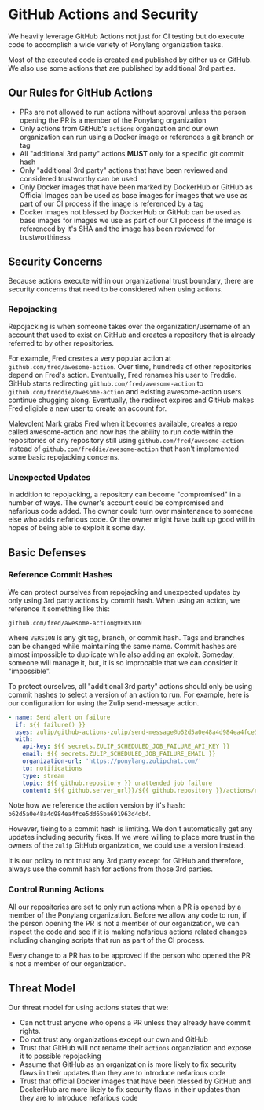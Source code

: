 # GitHub Actions and Security

We heavily leverage GitHub Actions not just for CI testing but do execute code to accomplish a wide variety of Ponylang organization tasks.

Most of the executed code is created and published by either us or GitHub. We also use some actions that are published by additional 3rd parties.

## Our Rules for GitHub Actions

- PRs are not allowed to run actions without approval unless the person opening the PR is a member of the Ponylang organization
- Only actions from GitHub's `actions` organization and our own organization can run using a Docker image or references a git branch or tag
- All "additional 3rd party" actions **MUST** only for a specific git commit hash
- Only "additional 3rd party" actions that have been reviewed and considered trustworthy can be used
- Only Docker images that have been marked by DockerHub or GitHub as Official Images can be used as base images for images that we use as part of our CI process if the image is referenced by a tag
- Docker images not blessed by DockerHub or GitHub can be used as base images for images we use as part of our CI process if the image is referenced by it's SHA and the image has been reviewed for trustworthiness

## Security Concerns

Because actions execute within our organizational trust boundary, there are security concerns that need to be considered when using actions.

### Repojacking

Repojacking is when someone takes over the organization/username of an account that used to exist on GitHub and creates a repository that is already referred to by other repositories.

For example, Fred creates a very popular action at `github.com/fred/awesome-action`. Over time, hundreds of other repositories depend on Fred's action. Eventually, Fred renames his user to Freddie. GitHub starts redirecting `github.com/fred/awesome-action` to `github.com/freddie/awesome-action` and existing awesome-action users continue chugging along. Eventually, the redirect expires and GitHub makes Fred eligible a new user to create an account for.

Malevolent Mark grabs Fred when it becomes available, creates a repo called awesome-action and now has the ability to run code within the repositories of any repository still using `github.com/fred/awesome-action` instead of `github.com/freddie/awesome-action` that hasn't implemented some basic repojacking concerns.

### Unexpected Updates

In addition to repojacking, a repository can become "compromised" in a number of ways. The owner's account could be compromised and nefarious code added. The owner could turn over maintenance to someone else who adds nefarious code. Or the owner might have built up good will in hopes of being able to exploit it some day.

## Basic Defenses

### Reference Commit Hashes

We can protect ourselves from repojacking and unexpected updates by only using 3rd party actions by commit hash. When using an action, we reference it something like this:

`github.com/fred/awesome-action@VERSION`

where `VERSION` is any git tag, branch, or commit hash. Tags and branches can be changed while maintaining the same name. Commit hashes are almost impossible to duplicate while also adding an exploit. Someday, someone will manage it, but, it is so improbable that we can consider it "impossible".

To protect ourselves, all "additional 3rd party" actions should only be using commit hashes to select a version of an action to run. For example, here is our configuration for using the Zulip send-message action.

```yml
- name: Send alert on failure
  if: ${{ failure() }}
  uses: zulip/github-actions-zulip/send-message@b62d5a0e48a4d984ea4fce5dd65ba691963d4db4
  with:
    api-key: ${{ secrets.ZULIP_SCHEDULED_JOB_FAILURE_API_KEY }}
    email: ${{ secrets.ZULIP_SCHEDULED_JOB_FAILURE_EMAIL }}
    organization-url: 'https://ponylang.zulipchat.com/'
    to: notifications
    type: stream
    topic: ${{ github.repository }} unattended job failure
    content: ${{ github.server_url}}/${{ github.repository }}/actions/runs/${{ github.run_id }} failed.
```

Note how we reference the action version by it's hash: `b62d5a0e48a4d984ea4fce5dd65ba691963d4db4`.

However, tieing to a commit hash is limiting. We don't automatically get any updates including security fixes. If we were willing to place more trust in the owners of the `zulip` GitHub organization, we could use a version instead.

It is our policy to not trust any 3rd party except for GitHub and therefore, always use the commit hash for actions from those 3rd parties.

### Control Running Actions

All our repositories are set to only run actions when a PR is opened by a member of the Ponylang organization. Before we allow any code to run, if the person opening the PR is not a member of our organization, we can inspect the code and see if it is making nefarious actions related changes including changing scripts that run as part of the CI process.

Every change to a PR has to be approved if the person who opened the PR is not a member of our organization.

## Threat Model

Our threat model for using actions states that we:

- Can not trust anyone who opens a PR unless they already have commit rights.
- Do not trust any organizations except our own and GitHub
- Trust that GitHub will not rename their `actions` organziation and expose it to possible repojacking
- Assume that GitHub as an organization is more likely to fix security flaws in their updates than they are to introduce nefarious code
- Trust that official Docker images that have been blessed by GitHub and DockerHub are more likely to fix security flaws in their updates than they are to introduce nefarious code
